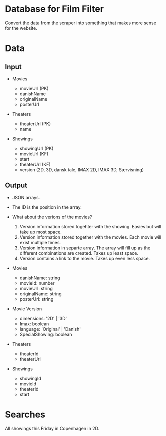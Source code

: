 # Database for Film Filter

Convert the data from the scraper into something that makes more sense for the website.

# Data

## Input

* Movies
  * movieUrl (PK)
  * danishName
  * originalName
  * posterUrl

* Theaters
  * theaterUrl (PK)
  * name

* Showings
  * showingUrl (PK)
  * movieUrl (KF)
  * start
  * theaterUrl (KF)
  * version (2D, 3D, dansk tale, IMAX 2D, IMAX 3D, Særvisning)

## Output

* JSON arrays.
* The ID is the position in the array.
* What about the verions of the movies?
  1. Version information stored togehter with the showing. Easies but will take up most space.
  1. Version information stored together with the movies. Each movie will exist multiple times.
  1. Version information in separte array. The array will fill up as the different combinations are created. Takes up least space.
  1. Version contains a link to the movie. Takes up even less space.

 * Movies
   * danishName: string
   * movieId: number
   * movieUrl: string
   * originalName: string
   * posterUrl: string

 * Movie Version
   * dimensions: '2D' | '3D'
   * Imax: boolean
   * language: 'Original' | 'Danish'
   * SpecialShowing: boolean

 * Theaters
   * theaterId
   * theaterUrl

 * Showings
   * showingId
   * movieId
   * theaterId
   * start

# Searches

All showings this Friday in Copenhagen in 2D.